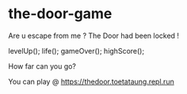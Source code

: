 # the-door-game
Are u escape from me ? The Door had been locked ! 


levelUp(); 
life(); 
gameOver();
highScore();

How far can you go?

You can play @ https://thedoor.toetataung.repl.run
